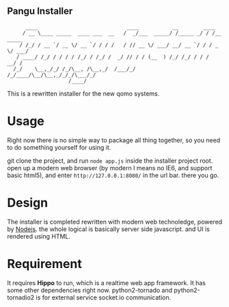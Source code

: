 Pangu Installer
---

          ____                             ____           __        ____         
         / __ \____ _____  ____ ___  __   /  _/___  _____/ /_____ _/ / /__  _____
        / /_/ / __ `/ __ \/ __ `/ / / /   / // __ \/ ___/ __/ __ `/ / / _ \/ ___/
       / ____/ /_/ / / / / /_/ / /_/ /  _/ // / / (__  ) /_/ /_/ / / /  __/ /    
      /_/    \__,_/_/ /_/\__, /\__,_/  /___/_/ /_/____/\__/\__,_/_/_/\___/_/     
                        /____/                                                   


This is a rewritten installer for the new qomo systems.

Usage
===
Right now there is no simple way to package all thing together, so you need to do 
something yourself for using it.

git clone the project, and
run `node app.js` inside the installer project root.
open up a modern web browser (by modern I means no IE6, and support basic html5),
and enter `http://127.0.0.1:8080/` in the url bar. there you go.

Design
===
The installer is completed rewritten with modern web technoledge, powered by [Nodejs][1].
the whole logical is basically server side javascript. and UI is rendered using HTML.

Requirement
===
It requires **Hippo** to run, which is a realtime web app framework. It has some other 
dependencies right now. python2-tornado and python2-tornadio2 is for external service
socket.io communication.


[1]: nodejs.org
